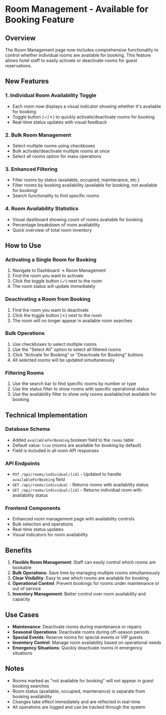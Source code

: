 # Room Management - Available for Booking Feature

## Overview
The Room Management page now includes comprehensive functionality to control whether individual rooms are available for booking. This feature allows hotel staff to easily activate or deactivate rooms for guest reservations.

## New Features

### 1. Individual Room Availability Toggle
- Each room now displays a visual indicator showing whether it's available for booking
- Toggle button (✓/✗) to quickly activate/deactivate rooms for booking
- Real-time status updates with visual feedback

### 2. Bulk Room Management
- Select multiple rooms using checkboxes
- Bulk activate/deactivate multiple rooms at once
- Select all rooms option for mass operations

### 3. Enhanced Filtering
- Filter rooms by status (available, occupied, maintenance, etc.)
- Filter rooms by booking availability (available for booking, not available for booking)
- Search functionality to find specific rooms

### 4. Room Availability Statistics
- Visual dashboard showing count of rooms available for booking
- Percentage breakdown of room availability
- Quick overview of total room inventory

## How to Use

### Activating a Single Room for Booking
1. Navigate to Dashboard → Room Management
2. Find the room you want to activate
3. Click the toggle button (✓) next to the room
4. The room status will update immediately

### Deactivating a Room from Booking
1. Find the room you want to deactivate
2. Click the toggle button (✗) next to the room
3. The room will no longer appear in available room searches

### Bulk Operations
1. Use checkboxes to select multiple rooms
2. Use the "Select All" option to select all filtered rooms
3. Click "Activate for Booking" or "Deactivate for Booking" buttons
4. All selected rooms will be updated simultaneously

### Filtering Rooms
1. Use the search bar to find specific rooms by number or type
2. Use the status filter to show rooms with specific operational status
3. Use the availability filter to show only rooms available/not available for booking

## Technical Implementation

### Database Schema
- Added `availableForBooking` boolean field to the `rooms` table
- Default value: `true` (rooms are available for booking by default)
- Field is included in all room API responses

### API Endpoints
- `PUT /api/rooms/individual/[id]` - Updated to handle `availableForBooking` field
- `GET /api/rooms/individual` - Returns rooms with availability status
- `GET /api/rooms/individual/[id]` - Returns individual room with availability status

### Frontend Components
- Enhanced room management page with availability controls
- Bulk selection and operations
- Real-time status updates
- Visual indicators for room availability

## Benefits

1. **Flexible Room Management**: Staff can easily control which rooms are bookable
2. **Bulk Operations**: Save time by managing multiple rooms simultaneously
3. **Clear Visibility**: Easy to see which rooms are available for booking
4. **Operational Control**: Prevent bookings for rooms under maintenance or out of service
5. **Inventory Management**: Better control over room availability and capacity

## Use Cases

- **Maintenance**: Deactivate rooms during maintenance or repairs
- **Seasonal Operations**: Deactivate rooms during off-season periods
- **Special Events**: Reserve rooms for special events or VIP guests
- **Inventory Control**: Manage room availability based on operational needs
- **Emergency Situations**: Quickly deactivate rooms in emergency situations

## Notes

- Rooms marked as "not available for booking" will not appear in guest booking searches
- Room status (available, occupied, maintenance) is separate from booking availability
- Changes take effect immediately and are reflected in real-time
- All operations are logged and can be tracked through the system

